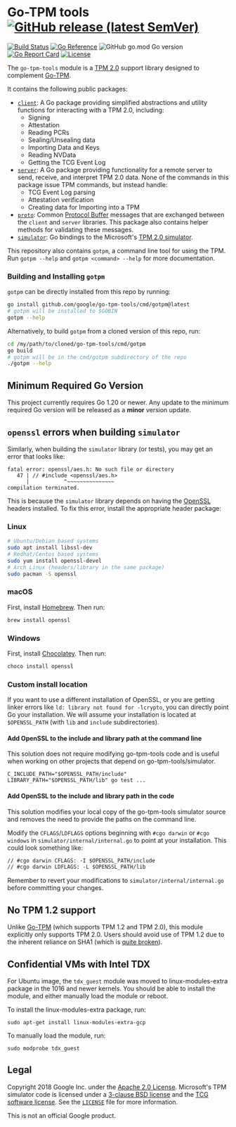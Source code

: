 # Go-TPM tools [![GitHub release (latest SemVer)](https://img.shields.io/github/v/release/google/go-tpm-tools)](https://github.com/google/go-tpm-tools/releases)

[![Build Status](https://github.com/google/go-tpm-tools/workflows/CI/badge.svg)](https://github.com/google/go-tpm-tools/actions?query=workflow%3ACI)
[![Go Reference](https://pkg.go.dev/badge/github.com/google/go-tpm-tools.svg)](https://pkg.go.dev/github.com/google/go-tpm-tools)
![GitHub go.mod Go version](https://img.shields.io/github/go-mod/go-version/google/go-tpm-tools)
[![Go Report Card](https://goreportcard.com/badge/github.com/google/go-tpm-tools)](https://goreportcard.com/report/github.com/google/go-tpm-tools)
[![License](https://img.shields.io/badge/LICENSE-Apache2.0-ff69b4.svg)](http://www.apache.org/licenses/LICENSE-2.0.html)

The `go-tpm-tools` module is a [TPM 2.0](https://trustedcomputinggroup.org/resource/trusted-platform-module-2-0-a-brief-introduction/) support library designed to complement [Go-TPM](https://github.com/google/go-tpm).

It contains the following public packages:
  - [`client`](https://pkg.go.dev/github.com/google/go-tpm-tools/client):
    A Go package providing simplified abstractions and utility functions for interacting with a TPM 2.0, including:
      - Signing
      - Attestation
      - Reading PCRs
      - Sealing/Unsealing data
      - Importing Data and Keys
      - Reading NVData
      - Getting the TCG Event Log
  - [`server`](https://pkg.go.dev/github.com/google/go-tpm-tools/server):
    A Go package providing functionality for a remote server to send, receive, and interpret TPM 2.0 data. None of the commands in this package issue TPM commands, but instead handle:
      - TCG Event Log parsing
      - Attestation verification
      - Creating data for Importing into a TPM
  - [`proto`](https://pkg.go.dev/github.com/google/go-tpm-tools/proto):
    Common [Protocol Buffer](https://developers.google.com/protocol-buffers) messages that are exchanged between the `client` and `server` libraries. This package also contains helper methods for validating these messages.
  - [`simulator`](https://pkg.go.dev/github.com/google/go-tpm-tools/simulator):
    Go bindings to the Microsoft's [TPM 2.0 simulator](https://github.com/Microsoft/ms-tpm-20-ref/).

This repository also contains `gotpm`, a command line tool for using the TPM.
Run `gotpm --help` and `gotpm <command> --help` for more documentation.

### Building and Installing `gotpm`

`gotpm` can be directly installed from this repo by running:
```bash
go install github.com/google/go-tpm-tools/cmd/gotpm@latest
# gotpm will be installed to $GOBIN
gotpm --help
```
Alternatively, to build `gotpm` from a cloned version of this repo, run:
```bash
cd /my/path/to/cloned/go-tpm-tools/cmd/gotpm
go build
# gotpm will be in the cmd/gotpm subdirectory of the repo
./gotpm --help
```

## Minimum Required Go Version

This project currently requires Go 1.20 or newer. Any update to the minimum required Go version will be released as a **minor** version update.

## `openssl` errors when building `simulator`

Similarly, when building the `simulator` library (or tests), you may get an error that looks like:
```
fatal error: openssl/aes.h: No such file or directory
   47 | // #include <openssl/aes.h>
      |           ^~~~~~~~~~~~~~~~
compilation terminated.
```
This is because the `simulator` library depends on having the [OpenSSL](https://www.openssl.org/) headers installed. To fix this error, install the appropriate header package:

### Linux

```bash
# Ubuntu/Debian based systems
sudo apt install libssl-dev
# Redhat/Centos based systems
sudo yum install openssl-devel
# Arch Linux (headers/library in the same package)
sudo pacman -S openssl
```

### macOS

First, install [Homebrew](https://brew.sh/). Then run:
```bash
brew install openssl
```

### Windows

First, install [Chocolatey](https://chocolatey.org/). Then run:
```bash
choco install openssl
```

### Custom install location

If you want to use a different installation of OpenSSL, or you are getting
linker errors like `ld: library not found for -lcrypto`, you can directly
point Go your installation. We will assume your installation is located at
`$OPENSSL_PATH` (with `lib` and `include` subdirectories).

#### Add OpenSSL to the include and library path at the command line
This solution does not require modifying go-tpm-tools code and is useful when
working on other projects that depend on go-tpm-tools/simulator.
```
C_INCLUDE_PATH="$OPENSSL_PATH/include" LIBRARY_PATH="$OPENSSL_PATH/lib" go test ...
```

#### Add OpenSSL to the include and library path in the code
This solution modifies your local copy of the go-tpm-tools simulator source
and removes the need to provide the paths on the command line.

Modify the `CFLAGS`/`LDFLAGS` options beginning with `#cgo darwin` or
`#cgo windows` in `simulator/internal/internal.go` to point at your
installation. This could look something like:
```diff
// #cgo darwin CFLAGS: -I $OPENSSL_PATH/include
// #cgo darwin LDFLAGS: -L $OPENSSL_PATH/lib
```
Remember to revert your modifications to `simulator/internal/internal.go`
before committing your changes.

## No TPM 1.2 support

Unlike [Go-TPM](https://github.com/google/go-tpm) (which supports TPM 1.2 and TPM 2.0), this module explicitly only supports TPM 2.0. Users should avoid use of TPM 1.2 due to the inherent reliance on SHA1 (which is [quite broken](https://sha-mbles.github.io/)).

## Confidential VMs with Intel TDX
For Ubuntu image, the `tdx_guest` module was moved to linux-modules-extra
package in the 1016 and newer kernels. You should be able to install the module,
and either manually load the module or reboot.

To install the linux-modules-extra package, run:

```console
sudo apt-get install linux-modules-extra-gcp
```

To manually load the module, run:

```console
sudo modprobe tdx_guest
```

## Legal

Copyright 2018 Google Inc. under the
[Apache 2.0 License](https://www.apache.org/licenses/LICENSE-2.0). Microsoft's TPM simulator
code is licensed under a [3-clause BSD license](https://opensource.org/licenses/BSD-3-Clause) and the [TCG software license](https://trustedcomputinggroup.org/wp-content/uploads/TPM-Rev-2.0-Part-1-Architecture-01.38.pdf). See the [`LICENSE`](LICENSE) file for more information.

This is not an official Google product.
